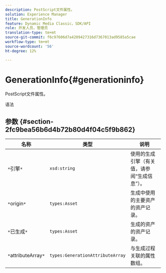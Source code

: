```yaml
---
description: PostScript文件属性。
solution: Experience Manager
title: GenerationInfo
feature: Dynamic Media Classic，SDK/API
role: 开发人员，管理员
translation-type: tm+mt
source-git-commit: f6c97606d7a4209427316d7367013ad9585a5cae
workflow-type: tm+mt
source-wordcount: '56'
ht-degree: 12%

---
```



# GenerationInfo{#generationinfo}

PostScript文件属性。

语法

## 参数 {#section-2fc9bea56b6d4b72b80d4f04c5f9b862}

| 名称 | 类型 | 说明 |
|---|---|---|
| `*`引擎`*` | `xsd:string` | 使用的生成引擎（有关值，请参阅“生成信息”）。 |
| `*`origin`*` | `types:Asset` | 生成中使用的主要资产的资产记录。 |
| `*`已生成`*` | `types:Asset` | 生成的资产的资产记录。 |
| `*`attributeArray`*` | `types:GenerationAttributeArray` | 与生成过程关联的属性数组。 |

